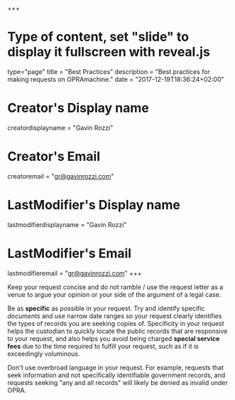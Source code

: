 +++
# Type of content, set "slide" to display it fullscreen with reveal.js
type="page"
title = "Best Practices"
description = "Best practices for making requests on OPRAmachine."
date = "2017-12-19T18:36:24+02:00"
# Creator's Display name
creatordisplayname = "Gavin Rozzi"
# Creator's Email
creatoremail = "gr@gavinrozzi.com"
# LastModifier's Display name
lastmodifierdisplayname = "Gavin Rozzi"
# LastModifier's Email
lastmodifieremail = "gr@gavinrozzi.com"
+++

Keep your request concise and do not ramble / use the request letter as a venue to argue your opinion or your side of the argument of a legal case.

Be as **specific** as possible in your request. Try and identify specific *documents* and use narrow date ranges so your request clearly identifies the types of records you are seeking copies of. Specificity in your request helps the custodian to quickly locate the public records that are responsive to your request, and also helps you avoid being charged **special service fees** due to the time required to fulfill your request, such as if it is exceedingly voluminous.

Don't use overbroad language in your request. For example, requests that seek information and not specifically identifiable government records, and requests seeking "any and all records" will likely be denied as invalid under OPRA.
